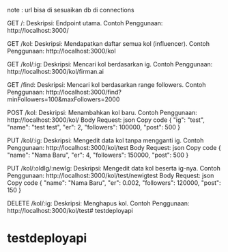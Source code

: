 note :
url bisa di sesuaikan
db di connections

GET /:
Deskripsi: Endpoint utama.
Contoh Penggunaan: http://localhost:3000/

GET /kol:
Deskripsi: Mendapatkan daftar semua kol (influencer).
Contoh Penggunaan: http://localhost:3000/kol

GET /kol/:ig:
Deskripsi: Mencari kol berdasarkan ig.
Contoh Penggunaan: http://localhost:3000/kol/firman.ai

GET /find:
Deskripsi: Mencari kol berdasarkan range followers.
Contoh Penggunaan: http://localhost:3000/find?minFollowers=100&maxFollowers=2000

POST /kol:
Deskripsi: Menambahkan kol baru.
Contoh Penggunaan: http://localhost:3000/kol/
Body Request:
json
Copy code
{
    "ig": "test",
    "name": "test test",
    "er": 2,
    "followers": 100000,
    "post": 500
}

PUT /kol/:ig:
Deskripsi: Mengedit data kol tanpa mengganti ig.
Contoh Penggunaan: http://localhost:3000/kol/test
Body Request:
json
Copy code
{
    "name": "Nama Baru",
    "er": 4,
    "followers": 150000,
    "post": 500
}

PUT /kol/:oldIg/:newIg:
Deskripsi: Mengedit data kol beserta ig-nya.
Contoh Penggunaan: http://localhost:3000/kol/test/newigtest
Body Request:
json
Copy code
{
    "name": "Nama Baru",
    "er": 0.002,
    "followers": 120000,
    "post": 150
}

DELETE /kol/:ig:
Deskripsi: Menghapus kol.
Contoh Penggunaan: http://localhost:3000/kol/test# testdeployapi
# testdeployapi
